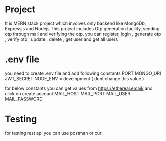 # Project
It is MERN stack project which involves only backend like MongoDb, Expressjs and Nodejs
This project includes Otp generation facility, sending otp through mail and verifying the otp.
you can register, login , generate otp , verify otp , update , delete , get user and get all users

# .env file
you need to create .env file and add following constants
PORT
MONGO_URI 
JWT_SECRET
NODE_ENV = development ( dont change this value )

for below constants you can get values from https://ethereal.email/ and click on create account
MAIL_HOST 
MAIL_PORT
MAIL_USER
MAIL_PASSWORD 

# Testing 
for testing rest api you can use postman or curl